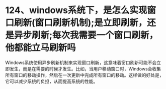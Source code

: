 # 124、windows系统下，是怎么实现窗口刷新(窗口刷新机制);是立即刷新，还是异步刷新;每次我需要一个窗口刷新，他都能立马刷新吗

Windows系统使用异步刷新机制来实现窗口刷新，这意味着窗口刷新可能不会立即发生，而是在需要的时候才发生。比如，当用户移动窗口时，Windows会收集所有窗口的移动操作，然后在一次更新中完成所有窗口的移动。这样做的好处是，它可以减少系统的负担，从而提高系统的性能。
